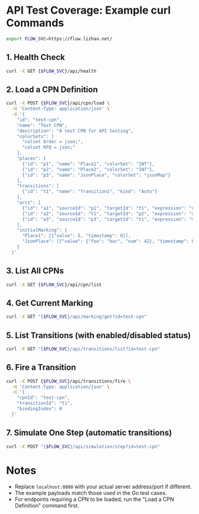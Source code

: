 # API Test Coverage: Example curl Commands

```sh
export FLOW_SVC=https://flow.lizhao.net/
```
## 1. Health Check
```sh
curl -X GET {$FLOW_SVC}/api/health
```

## 2. Load a CPN Definition
```sh
curl -X POST {$FLOW_SVC}/api/cpn/load \
  -H 'Content-Type: application/json' \
  -d '{
    "id": "test-cpn",
    "name": "Test CPN",
    "description": "A test CPN for API testing",
    "colorSets": [
      "colset Order = json;",
      "colset RFQ = json;"
    ],
    "places": [
      {"id": "p1", "name": "Place1", "colorSet": "INT"},
      {"id": "p2", "name": "Place2", "colorSet": "INT"},
      {"id": "p3", "name": "JsonPlace", "colorSet": "jsonMap"}
    ],
    "transitions": [
      {"id": "t1", "name": "Transition1", "kind": "Auto"}
    ],
    "arcs": [
      {"id": "a1", "sourceId": "p1", "targetId": "t1", "expression": "x", "direction": "IN"},
      {"id": "a2", "sourceId": "t1", "targetId": "p2", "expression": "x + 1", "direction": "OUT"},
      {"id": "a3", "sourceId": "p3", "targetId": "t1", "expression": "m", "direction": "IN"}
    ],
    "initialMarking": {
      "Place1": [{"value": 5, "timestamp": 0}],
      "JsonPlace": [{"value": {"foo": "bar", "num": 42}, "timestamp": 0}]
    }
  }'
```

## 3. List All CPNs
```sh
curl -X GET {$FLOW_SVC}/api/cpn/list
```

## 4. Get Current Marking
```sh
curl -X GET "{$FLOW_SVC}/api/marking/get?id=test-cpn"
```

## 5. List Transitions (with enabled/disabled status)
```sh
curl -X GET "{$FLOW_SVC}/api/transitions/list?id=test-cpn"
```

## 6. Fire a Transition
```sh
curl -X POST {$FLOW_SVC}/api/transitions/fire \
  -H 'Content-Type: application/json' \
  -d '{
    "cpnId": "test-cpn",
    "transitionId": "t1",
    "bindingIndex": 0
  }'
```

## 7. Simulate One Step (automatic transitions)
```sh
curl -X POST "{$FLOW_SVC}/api/simulation/step?id=test-cpn"
```

# Notes
- Replace `localhost:8080` with your actual server address/port if different.
- The example payloads match those used in the Go test cases.
- For endpoints requiring a CPN to be loaded, run the "Load a CPN Definition" command first.

